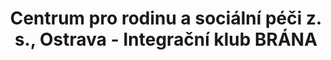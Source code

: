---
id: 4fc2d834-90d5-442d-b8b7-928f1151a543
title: "Centrum pro rodinu a sociální péči z. s., Ostrava - Integrační klub BRÁNA"
price: 5000
year: 2018
description: "Integrační klub BRÁNA doprovází mladé lidi se zdravotním postižením na cestě k jejich osamostatnění. Pro fungování klubu jsou nezbytní mladí dobrovolníci, kteří jsou pro své vrstevníky s hendikepem parťáky, kamarády a zároveň se díky nim snadněji začleňují do společnosti. Darovaná částka přispěje na celoroční zajištění pitného a svačinkového režimu pro 25 dobrovolníků."
kouskovani: false
locationName: undefined
position:
  lng: 18.2487708245592
  lat: 49.81003678636713
---